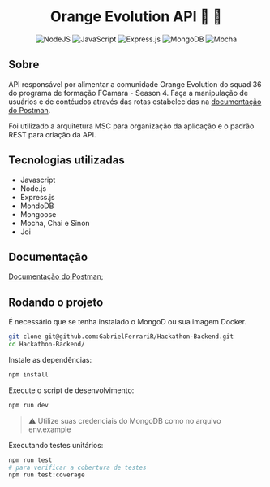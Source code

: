 <h1 align="center"> Orange Evolution API 🍊 🧡</h1>

<div align="center">

![NodeJS](https://img.shields.io/badge/node.js-6DA55F?style=for-the-badge&logo=node.js&logoColor=white)
![JavaScript](https://img.shields.io/badge/javascript-%23323330.svg?style=for-the-badge&logo=javascript&logoColor=%23F7DF1E)
![Express.js](https://img.shields.io/badge/express.js-%23404d59.svg?style=for-the-badge&logo=express&logoColor=%2361DAFB)
![MongoDB](https://img.shields.io/badge/MongoDB-%234ea94b.svg?style=for-the-badge&logo=mongodb&logoColor=white)
![Mocha](https://img.shields.io/badge/-mocha-%238D6748?style=for-the-badge&logo=mocha&logoColor=white)

</div>

## Sobre

API responsável por alimentar a comunidade Orange Evolution do squad 36 do programa de formação FCamara - Season 4. Faça a manipulação de usuários e de contéudos através das rotas estabelecidas na [documentação do Postman](https://www.postman.com/cloudy-satellite-23795/workspace/hackathon-s4/documentation/24296482-7bebe185-cbcd-4a08-ba0d-992bd52238db?entity=&branch=&version=).

Foi  utilizado a arquitetura MSC para organização da aplicação e o padrão REST para criação da API.

## Tecnologias utilizadas

 - Javascript
- Node.js
- Express.js
- MondoDB
- Mongoose
- Mocha, Chai e Sinon
- Joi

## Documentação

[Documentação do Postman](https://www.postman.com/cloudy-satellite-23795/workspace/hackathon-s4/documentation/24296482-7bebe185-cbcd-4a08-ba0d-992bd52238db?entity=&branch=&version=);


## Rodando o projeto

É necessário que se tenha instalado o MongoD ou sua imagem Docker.

```bash
git clone git@github.com:GabrielFerrariR/Hackathon-Backend.git
cd Hackathon-Backend/
```

Instale as dependências:

```bash
npm install
```

Execute o script de desenvolvimento:

```bash
npm run dev
```

> ⚠️ Utilize suas credenciais do MongoDB como no arquivo env.example

Executando testes unitários:

```bash
npm run test
# para verificar a cobertura de testes
npm run test:coverage
```
